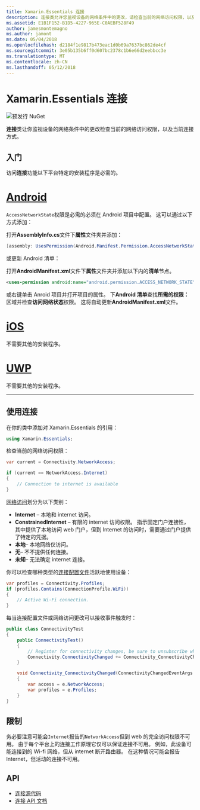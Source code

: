 ```yaml
---
title: Xamarin.Essentials 连接
description: 连接类允许您监视设备的网络条件中的更改，请检查当前的网络访问权限，以及当前连接方式。
ms.assetid: E1B1F152-B1D5-4227-965E-C0AEBF528F49
author: jamesmontemagno
ms.author: jamont
ms.date: 05/04/2018
ms.openlocfilehash: d2184f1e9817b473eac1d0b69a7637bc862de4cf
ms.sourcegitcommit: 3e05b135b6ff0d607bc2378c1b6e66d2eebbcc3e
ms.translationtype: MT
ms.contentlocale: zh-CN
ms.lasthandoff: 05/12/2018
---
```

# <a name="xamarinessentials-connectivity"></a>Xamarin.Essentials 连接

![预发行 NuGet](~/media/shared/pre-release.png)

**连接**类让你监视设备的网络条件中的更改检查当前的网络访问权限，以及当前连接方式。

## <a name="getting-started"></a>入门

访问**连接**功能以下平台特定的安装程序是必需的。

# <a name="androidtabandroid"></a>[Android](#tab/android)

`AccessNetworkState`权限是必需的必须在 Android 项目中配置。 这可以通过以下方式添加：

打开**AssemblyInfo.cs**文件下**属性**文件夹并添加：

```csharp
[assembly: UsesPermission(Android.Manifest.Permission.AccessNetworkState)]
```

或更新 Android 清单：

打开**AndroidManifest.xml**文件下**属性**文件夹并添加以下内的**清单**节点。

```xml
<uses-permission android:name="android.permission.ACCESS_NETWORK_STATE" />
```

或右键单击 Anroid 项目并打开项目的属性。 下**Android 清单**查找**所需的权限：** 区域并检查**访问网络状态**权限。 这将自动更新**AndroidManifest.xml**文件。

# <a name="iostabios"></a>[iOS](#tab/ios)

不需要其他的安装程序。

# <a name="uwptabuwp"></a>[UWP](#tab/uwp)

不需要其他的安装程序。

-----

## <a name="using-connectivity"></a>使用连接

在你的类中添加对 Xamarin.Essentials 的引用：

```csharp
using Xamarin.Essentials;
```

检查当前的网络访问权限：

```csharp
var current = Connectivity.NetworkAccess;

if (current == NetworkAccess.Internet)
{
    // Connection to internet is available
}
```

[网络访问](xref:Xamarin.Essentials.NetworkAccess)划分为以下类别：

* **Internet** – 本地和 internet 访问。
* **ConstrainedInternet** – 有限的 internet 访问权限。 指示固定门户连接性，其中提供了本地访问 web 门户，但到 Internet 的访问时，需要通过门户提供了特定的凭据。
* **本地**– 本地网络仅访问。
* **无**– 不不提供任何连接。
* **未知**– 无法确定 internet 连接。

你可以检查哪种类型的[连接配置文件](xref:Xamarin.Essentials.ConnectionProfile)活跃地使用设备：

```csharp
var profiles = Connectivity.Profiles;
if (profiles.Contains(ConnectionProfile.WiFi))
{
    // Active Wi-Fi connection.
}
```

每当连接配置文件或网络访问更改可以接收事件触发时：

```csharp
public class ConnectivityTest
{
    public ConnectivityTest()
    {
        // Register for connectivity changes, be sure to unsubscribe when finished
        Connectivity.ConnectivityChanged += Connectivity_ConnectivityChanged;
    }

    void Connectivity_ConnectivityChanged(ConnectivityChangedEventArgs  e)
    {
        var access = e.NetworkAccess;
        var profiles = e.Profiles;
    }
}
```

## <a name="limitations"></a>限制

务必要注意可能会`Internet`报告的`NetworkAccess`但到 web 的完全访问权限不可用。 由于每个平台上的连接工作原理它仅可以保证连接不可用。 例如，此设备可能连接到的 Wi-fi 网络，但从 internet 断开路由器。 在这种情况可能会报告 Internet，但活动的连接不可用。

## <a name="api"></a>API

* [连接源代码](https://github.com/xamarin/Essentials/tree/master/Xamarin.Essentials/Connectivity)
* [连接 API 文档](xref:Xamarin.Essentials.Connectivity)
